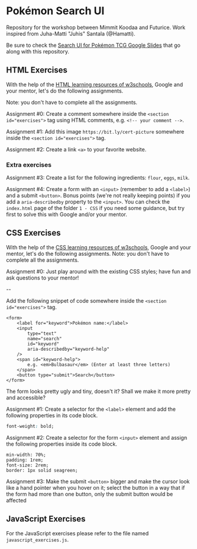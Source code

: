 # Pokémon Search UI

Repository for the workshop between Mimmit Koodaa and Futurice. Work inspired from Juha-Matti "Juhis" Santala (@Hamatti).

Be sure to check the [Search UI for Pokémon TCG Google Slides](https://bit.ly/psu-2022) that go along with this repository.

## HTML Exercises

With the help of the [HTML learning resources of w3schools](https://www.w3schools.com/html/html_intro.asp), Google and your mentor, let's do the following assignments.

Note: you don't have to complete all the assignments.

Assignment #0:
Create a comment somewhere inside the `<section id="exercises">` tag using HTML comments, e.g. `<!-- your comment -->`.

Assignment #1:
Add this image `https://bit.ly/cert-picture` somewhere inside the `<section id="exercises">` tag.

Assignment #2:
Create a link `<a>` to your favorite website.

### Extra exercises

Assignment #3:
Create a list for the following ingredients: `flour`, `eggs`, `milk`.

Assignment #4:
Create a form with an `<input>` (remember to add a `<label>`) and a submit `<button>`. Bonus points (we're not really keeping points) if you add a `aria-describedby` property to the `<input>`.
You can check the `index.html` page of the folder `1 - CSS` if you need some guidance, but try first to solve this with Google and/or your mentor.

## CSS Exercises

With the help of the [CSS learning resources of w3schools](https://www.w3schools.com/css/css_intro.asp), Google and your mentor, let's do the following assignments. Note: you don't have to complete all the assignments.

Assignment #0:
Just play around with the existing CSS styles; have fun and ask questions to your mentor!

--

Add the following snippet of code somewhere inside the `<section id="exercises">` tag.

```
<form>
    <label for="keyword">Pokémon name:</label>
    <input
        type="text"
        name="search"
        id="keyword"
        aria-describedby="keyword-help"
    />
    <span id="keyword-help">
        e.g. <em>Bulbasaur</em> (Enter at least three letters)
    </span>
    <button type="submit">Search</button>
</form>
```

The form looks pretty ugly and tiny, doesn't it? Shall we make it more pretty and accessible?

Assignment #1:
Create a selector for the `<label>` element and add the following properties in its code block.

```css
font-weight: bold;
```

Assignment #2:
Create a selector for the form `<input>` element and assign the following properties inside its code block.

```
min-width: 70%;
padding: 1rem;
font-size: 2rem;
border: 1px solid seagreen;
```

Assignment #3:
Make the submit `<button>` bigger and make the cursor look like a hand pointer when you hover on it; select the button in a way that if the form had more than one button, only the submit button would be affected

## JavaScript Exercises

For the JavaScript exercises please refer to the file named `javascript_exercises.js`.
